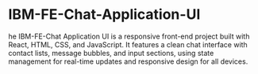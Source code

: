 # IBM-FE-Chat-Application-UI
he IBM-FE-Chat Application UI is a responsive front-end project built with React, HTML, CSS, and JavaScript. It features a clean chat interface with contact lists, message bubbles, and input sections, using state management for real-time updates and responsive design for all devices.
